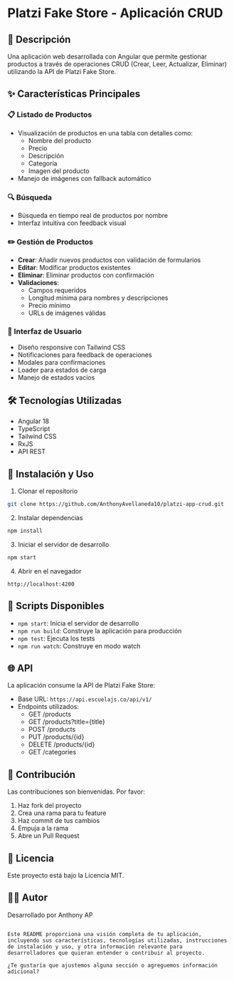 # Platzi Fake Store - Aplicación CRUD

## 📝 Descripción
Una aplicación web desarrollada con Angular que permite gestionar productos a través de operaciones CRUD (Crear, Leer, Actualizar, Eliminar) utilizando la API de Platzi Fake Store.

## ✨ Características Principales

### 📋 Listado de Productos
- Visualización de productos en una tabla con detalles como:
  - Nombre del producto
  - Precio
  - Descripción
  - Categoría
  - Imagen del producto
- Manejo de imágenes con fallback automático

### 🔍 Búsqueda
- Búsqueda en tiempo real de productos por nombre
- Interfaz intuitiva con feedback visual

### ✏️ Gestión de Productos
- **Crear**: Añadir nuevos productos con validación de formularios
- **Editar**: Modificar productos existentes
- **Eliminar**: Eliminar productos con confirmación
- **Validaciones**: 
  - Campos requeridos
  - Longitud mínima para nombres y descripciones
  - Precio mínimo
  - URLs de imágenes válidas

### 🎨 Interfaz de Usuario
- Diseño responsive con Tailwind CSS
- Notificaciones para feedback de operaciones
- Modales para confirmaciones
- Loader para estados de carga
- Manejo de estados vacíos

## 🛠️ Tecnologías Utilizadas
- Angular 18
- TypeScript
- Tailwind CSS
- RxJS
- API REST

## 🚀 Instalación y Uso

1. Clonar el repositorio

```bash
git clone https://github.com/AnthonyAvellaneda10/platzi-app-crud.git
```

2. Instalar dependencias

```bash
npm install
```

3. Iniciar el servidor de desarrollo

```bash
npm start
```

4. Abrir en el navegador
```
http://localhost:4200
```

## 🔧 Scripts Disponibles

- `npm start`: Inicia el servidor de desarrollo
- `npm run build`: Construye la aplicación para producción
- `npm test`: Ejecuta los tests
- `npm run watch`: Construye en modo watch

## 🌐 API
La aplicación consume la API de Platzi Fake Store:
- Base URL: `https://api.escuelajs.co/api/v1/`
- Endpoints utilizados:
  - GET /products
  - GET /products?title={title}
  - POST /products
  - PUT /products/{id}
  - DELETE /products/{id}
  - GET /categories

## 👥 Contribución
Las contribuciones son bienvenidas. Por favor:
1. Haz fork del proyecto
2. Crea una rama para tu feature
3. Haz commit de tus cambios
4. Empuja a la rama
5. Abre un Pull Request

## 📄 Licencia
Este proyecto está bajo la Licencia MIT.

## 🙋‍♂️ Autor
Desarrollado por Anthony AP
```

Este README proporciona una visión completa de tu aplicación, incluyendo sus características, tecnologías utilizadas, instrucciones de instalación y uso, y otra información relevante para desarrolladores que quieran entender o contribuir al proyecto.

¿Te gustaría que ajustemos alguna sección o agreguemos información adicional?